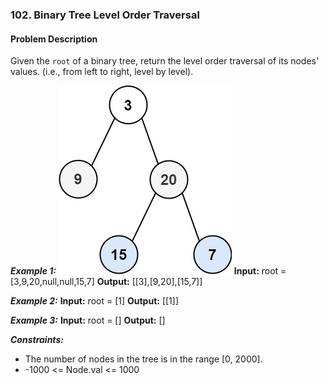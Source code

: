 ### 102. Binary Tree Level Order Traversal

#### Problem Description

Given the `root` of a binary tree, return the level order traversal of its nodes' values. (i.e., from left to right, level by level).

***Example 1:*** 
![alt text](image.png)
**Input:**  root = [3,9,20,null,null,15,7]
**Output:**  [[3],[9,20],[15,7]]

***Example 2:*** 
**Input:**  root = [1]
**Output:**  [[1]]

***Example 3:*** 
**Input:**  root = []
**Output:**  []
 

***Constraints:*** 
- The number of nodes in the tree is in the range [0, 2000].
- -1000 <= Node.val <= 1000
